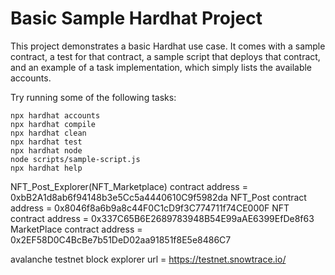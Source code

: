 # Basic Sample Hardhat Project

This project demonstrates a basic Hardhat use case. It comes with a sample contract, a test for that contract, a sample script that deploys that contract, and an example of a task implementation, which simply lists the available accounts.

Try running some of the following tasks:

```shell
npx hardhat accounts
npx hardhat compile
npx hardhat clean
npx hardhat test
npx hardhat node
node scripts/sample-script.js
npx hardhat help
```

NFT_Post_Explorer(NFT_Marketplace) contract address = 0xbB2A1d8ab6f94148b3e5Cc5a4440610C9f5982da
NFT_Post contract address = 0x8046f8a6b9a8c44F0C1cD9f3C774711f74CE000F
NFT contract address = 0x337C65B6E2689783948B54E99aAE6399EfDe8f63
MarketPlace contract address = 0x2EF58D0C4BcBe7b51DeD02aa91851f8E5e8486C7

avalanche testnet block explorer url = https://testnet.snowtrace.io/
